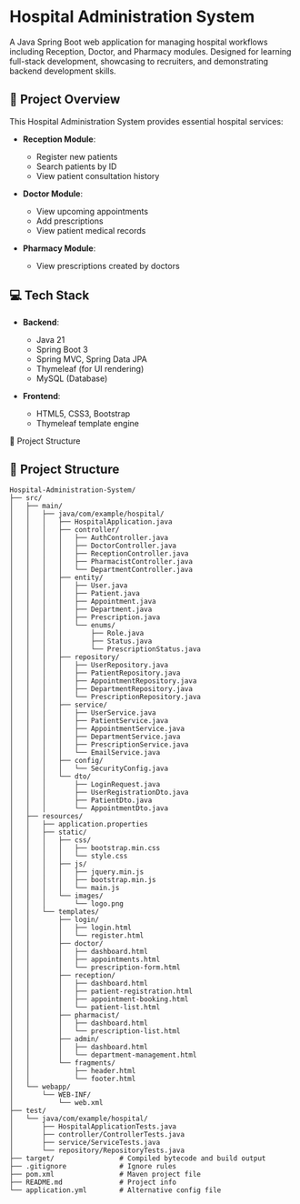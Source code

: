 # Hospital Administration System

A Java Spring Boot web application for managing hospital workflows including Reception, Doctor, and Pharmacy modules. Designed for learning full-stack development, showcasing to recruiters, and demonstrating backend development skills.

## 🏥 Project Overview

This Hospital Administration System provides essential hospital services:

- **Reception Module**:
    - Register new patients
    - Search patients by ID
    - View patient consultation history

- **Doctor Module**:
    - View upcoming appointments
    - Add prescriptions
    - View patient medical records

- **Pharmacy Module**:
    - View prescriptions created by doctors

## 💻 Tech Stack

- **Backend**:
    - Java 21
    - Spring Boot 3
    - Spring MVC, Spring Data JPA
    - Thymeleaf (for UI rendering)
    - MySQL (Database)

- **Frontend**:
    - HTML5, CSS3, Bootstrap
    - Thymeleaf template engine


📁 Project Structure
## 📁 Project Structure

```plaintext
Hospital-Administration-System/
├── src/
│   ├── main/
│   │   ├── java/com/example/hospital/
│   │   │   ├── HospitalApplication.java
│   │   │   ├── controller/
│   │   │   │   ├── AuthController.java
│   │   │   │   ├── DoctorController.java
│   │   │   │   ├── ReceptionController.java
│   │   │   │   ├── PharmacistController.java
│   │   │   │   └── DepartmentController.java
│   │   │   ├── entity/
│   │   │   │   ├── User.java
│   │   │   │   ├── Patient.java
│   │   │   │   ├── Appointment.java
│   │   │   │   ├── Department.java
│   │   │   │   ├── Prescription.java
│   │   │   │   └── enums/
│   │   │   │       ├── Role.java
│   │   │   │       ├── Status.java
│   │   │   │       └── PrescriptionStatus.java
│   │   │   ├── repository/
│   │   │   │   ├── UserRepository.java
│   │   │   │   ├── PatientRepository.java
│   │   │   │   ├── AppointmentRepository.java
│   │   │   │   ├── DepartmentRepository.java
│   │   │   │   └── PrescriptionRepository.java
│   │   │   ├── service/
│   │   │   │   ├── UserService.java
│   │   │   │   ├── PatientService.java
│   │   │   │   ├── AppointmentService.java
│   │   │   │   ├── DepartmentService.java
│   │   │   │   ├── PrescriptionService.java
│   │   │   │   └── EmailService.java
│   │   │   ├── config/
│   │   │   │   └── SecurityConfig.java
│   │   │   └── dto/
│   │   │       ├── LoginRequest.java
│   │   │       ├── UserRegistrationDto.java
│   │   │       ├── PatientDto.java
│   │   │       └── AppointmentDto.java
│   ├── resources/
│   │   ├── application.properties
│   │   ├── static/
│   │   │   ├── css/
│   │   │   │   ├── bootstrap.min.css
│   │   │   │   └── style.css
│   │   │   ├── js/
│   │   │   │   ├── jquery.min.js
│   │   │   │   ├── bootstrap.min.js
│   │   │   │   └── main.js
│   │   │   └── images/
│   │   │       └── logo.png
│   │   └── templates/
│   │       ├── login/
│   │       │   ├── login.html
│   │       │   └── register.html
│   │       ├── doctor/
│   │       │   ├── dashboard.html
│   │       │   ├── appointments.html
│   │       │   └── prescription-form.html
│   │       ├── reception/
│   │       │   ├── dashboard.html
│   │       │   ├── patient-registration.html
│   │       │   ├── appointment-booking.html
│   │       │   └── patient-list.html
│   │       ├── pharmacist/
│   │       │   ├── dashboard.html
│   │       │   └── prescription-list.html
│   │       ├── admin/
│   │       │   ├── dashboard.html
│   │       │   └── department-management.html
│   │       └── fragments/
│   │           ├── header.html
│   │           └── footer.html
│   └── webapp/
│       └── WEB-INF/
│           └── web.xml
├── test/
│   └── java/com/example/hospital/
│       ├── HospitalApplicationTests.java
│       ├── controller/ControllerTests.java
│       ├── service/ServiceTests.java
│       └── repository/RepositoryTests.java
├── target/                # Compiled bytecode and build output
├── .gitignore             # Ignore rules
├── pom.xml                # Maven project file
├── README.md              # Project info
└── application.yml        # Alternative config file
```
